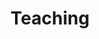---
widget: portfolio
headless: true
active: true
weight: 100
title: Teaching
subtitle:
content:
  page_type: courses
  filter_default: 1
  filters:
    tags:
      - previous
      - current
  filter_button:

    - name: All Courses
      tag: '*'
    - name: Current Courses
      tag: current
    - name: Past Courses
      tag: previous

design:
  columns: '2'
  view: 2
  flip_alt_rows: false
---